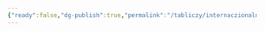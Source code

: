 ```yaml
---
{"ready":false,"dg-publish":true,"permalink":"/tabliczy/internaczionalnaya-gotika/muzh-skorbej/","dgPassFrontmatter":true}
---
```



